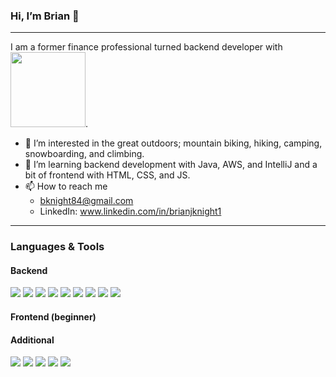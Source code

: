 ### Hi, I’m Brian 👋 

---

I am a former finance professional turned backend developer with <img src="https://user-images.githubusercontent.com/92756599/194363668-e035a8ce-e9f1-4902-8d11-74987025eb0a.png" width="120">.

- 👀 I’m interested in the great outdoors; mountain biking, hiking, camping, snowboarding, and climbing.
- 🌱 I’m learning backend development with Java, AWS, and IntelliJ and a bit of frontend with HTML, CSS, and JS.
- 📫 How to reach me 
  - bknight84@gmail.com
  - LinkedIn: www.linkedin.com/in/brianjknight1

---

### Languages & Tools
#### Backend
<img src="https://img.shields.io/badge/Java-%23ED8B00.svg?style=for-the-badge&logo=Java&logoColor=white">  <img src="https://img.shields.io/badge/IntelliJ%20IDEA-F71F15.svg?style=for-the-badge&logo=intellij-idea&logoColor=white">  <img src="https://img.shields.io/badge/AWS%20DynamoDB-4053D6?style=for-the-badge&logo=Amazon%20DynamoDB&logoColor=white">  <img src="https://img.shields.io/badge/AWS%20CloudFormation-EF216C.svg?style=for-the-badge&logo=amazon-aws&logoColor=white">  <img src="https://img.shields.io/badge/AWS%20Lambda-F68B1A.svg?style=for-the-badge&logo=awslambda&logoColor=white">  <img src="https://img.shields.io/badge/AWS%20API%20Gateway-821BE7.svg?style=for-the-badge&logo=amazon-aws&logoColor=white">  <img src="https://img.shields.io/badge/Dagger-A15944.svg?style=for-the-badge&logo=Dagger&logocolor=white">  <img src="https://img.shields.io/badge/Mockito-DCE53C.svg?style=for-the-badge&logo=Mockito&logocolor=white">  <img src="https://img.shields.io/badge/PlantUML-BD1327.svg?style=for-the-badge&logo=PlantUML&logocolor=white">  
#### Frontend (beginner)

#### Additional
<img src="https://img.shields.io/badge/github-%23121011.svg?style=for-the-badge&logo=github&logoColor=white">  <img src="https://img.shields.io/badge/git-%23F05033.svg?style=for-the-badge&logo=git&logoColor=white">  <img src="https://img.shields.io/badge/Slack-4A154B?style=for-the-badge&logo=slack&logoColor=white">  <img src="https://img.shields.io/badge/Windows-0078D6?style=for-the-badge&logo=windows&logoColor=white">  <img src="https://img.shields.io/badge/Trello-177DC3.svg?style=for-the-badge&logo=Trello&logocolor=white">  

<!---
brianjknight/brianjknight is a ✨ special ✨ repository because its `README.md` (this file) appears on your GitHub profile.
You can click the Preview link to take a look at your changes.
--->
